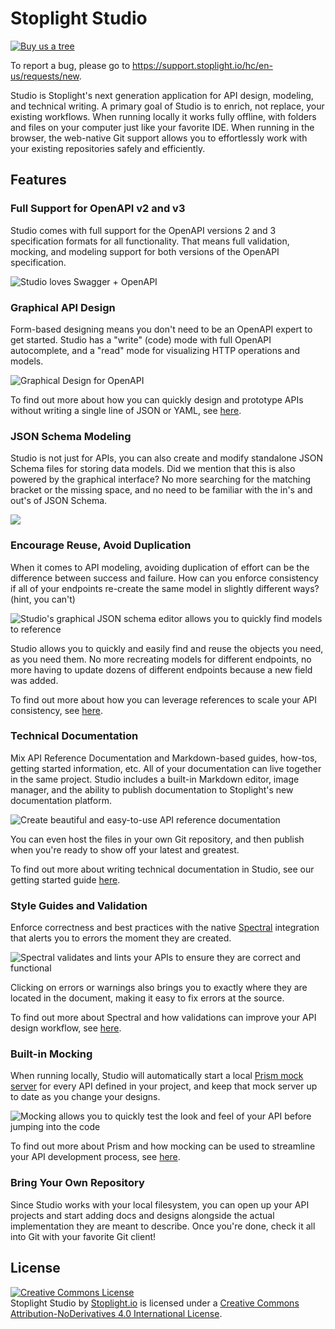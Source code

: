 # Stoplight Studio 

[![Buy us a tree](https://img.shields.io/badge/Buy%20us%20a%20tree-%F0%9F%8C%B3-lightgreen)](https://offset.earth/stoplightinc)

<!-- markdown-link-check-disable -->
To report a bug, please go to https://support.stoplight.io/hc/en-us/requests/new.
<!-- markdown-link-check-enable -->

Studio is Stoplight's next generation application for API design, modeling, and technical writing. A primary goal of Studio is to enrich, not replace, your existing workflows. When running locally it works fully offline, with folders and files on your computer just like your favorite IDE. When running in the browser, the web-native Git support allows you to effortlessly work with your existing repositories safely and efficiently.

## Features

### Full Support for OpenAPI v2 and v3

Studio comes with full support for the OpenAPI versions 2 and 3 specification formats for all functionality. That means full validation, mocking, and modeling support for both versions of the OpenAPI specification.

![Studio loves Swagger + OpenAPI](assets/images/openapi_swagger_equal_heart.png)

### Graphical API Design

Form-based designing means you don't need to be an OpenAPI expert to get started. Studio has a "write" (code) mode with full OpenAPI autocomplete, and a "read" mode for visualizing HTTP operations and models.

![Graphical Design for OpenAPI](assets/images/form-editor.png)

To find out more about how you can quickly design and prototype APIs without writing a single line of JSON or YAML, see [here](./docs/Design-and-Modeling/01-getting-started.md).

### JSON Schema Modeling

Studio is not just for APIs, you can also create and modify standalone JSON Schema files for storing data models. Did we mention that this is also powered by the graphical interface? No more searching for the matching bracket or the missing space, and no need to be familiar with the in's and out's of JSON Schema.

![](assets/images/jse-sample.png)

### Encourage Reuse, Avoid Duplication

When it comes to API modeling, avoiding duplication of effort can be the difference between success and failure. How can you enforce consistency if all of your endpoints re-create the same model in slightly different ways? (hint, you can't)

![Studio's graphical JSON schema editor allows you to quickly find models to reference](assets/images/jse-sample2.png)

Studio allows you to quickly and easily find and reuse the objects you need, as you need them. No more recreating models for different endpoints, no more having to update dozens of different endpoints because a new field was added.

To find out more about how you can leverage references to scale your API consistency, see [here](https://meta.stoplight.io/docs/platform/branches/pam-215-doc-overview-updates/ZG9jOjM2OTM3Mjk0-use-references).

### Technical Documentation

Mix API Reference Documentation and Markdown-based guides, how-tos, getting started information, etc. All of your documentation can live together in the same project. Studio includes a built-in Markdown editor, image manager, and the ability to publish documentation to Stoplight's new documentation platform.

![Create beautiful and easy-to-use API reference documentation](assets/images/technical-documentation.png)

You can even host the files in your own Git repository, and then publish when you're ready to show off your latest and greatest.

To find out more about writing technical documentation in Studio, see our getting started guide [here](https://stoplight.io/p/docs/gh/stoplightio/studio/docs/Documentation/01-getting-started.md).

### Style Guides and Validation

Enforce correctness and best practices with the native [Spectral](https://stoplight.io/spectral/) integration that alerts you to errors the moment they are created.

![Spectral validates and lints your APIs to ensure they are correct and functional](assets/images/spectral1.png)

Clicking on errors or warnings also brings you to exactly where they are located in the document, making it easy to fix errors at the source.

To find out more about Spectral and how validations can improve your API design workflow, see [here](https://meta.stoplight.io/docs/platform/branches/pam-215-doc-overview-updates/ZG9jOjMwMDI3MjA2-overview).

### Built-in Mocking

When running locally, Studio will automatically start a local [Prism mock server](https://stoplight.io/prism/) for every API defined in your project, and keep that mock server up to date as you change your designs.

![Mocking allows you to quickly test the look and feel of your API before jumping into the code](assets/images/studio-mocking.png)

To find out more about Prism and how mocking can be used to streamline your API development process, see [here](https://meta.stoplight.io/docs/platform/branches/pam-215-doc-overview-updates/ZG9jOjM2OTM3Mjg4-work-with-mock-servers).

### Bring Your Own Repository

Since Studio works with your local filesystem, you can open up your API projects and start adding docs and designs alongside the actual implementation they are meant to describe. Once you're done, check it all into Git with your favorite Git client!

## License

<a rel="license" href="https://creativecommons.org/licenses/by-nd/4.0/"><img alt="Creative Commons License" style="border-width:0" src="https://i.creativecommons.org/l/by-nd/4.0/88x31.png" /></a><br /><span xmlns:dct="http://purl.org/dc/terms/" property="dct:title">Stoplight Studio</span> by <a xmlns:cc="https://creativecommons.org/ns#" href="https://stoplight.io/studio" property="cc:attributionName" rel="cc:attributionURL">Stoplight.io</a> is licensed under a <a rel="license" href="https://creativecommons.org/licenses/by-nd/4.0/">Creative Commons Attribution-NoDerivatives 4.0 International License</a>.
